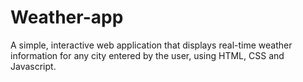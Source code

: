 # Weather-app
A simple, interactive web application that displays real-time weather information for any city entered by the user, using HTML, CSS and Javascript.

